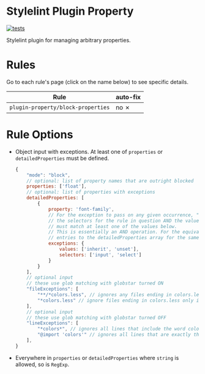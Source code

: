 # Stylelint Plugin Property

[![tests](https://github.com/electrovir/stylelint-plugin-property/actions/workflows/virmator-tests.yml/badge.svg?branch=main)](https://github.com/electrovir/stylelint-plugin-property/actions/workflows/virmator-tests.yml)

Stylelint plugin for managing arbitrary properties.

# Rules

Go to each rule's page (click on the name below) to see specific details.

| Rule                               | auto-fix   |
| ---------------------------------- | ---------- |
| `plugin-property/block-properties` | no &cross; |

# Rule Options

-   Object input with exceptions. At least one of `properties` or `detailedProperties` must be defined.

    ```javascript
    {
        "mode": "block",
        // optional: list of property names that are outright blocked
        properties: ['float'],
        // optional: list of properties with exceptions
        detailedProperties: [
            {
                property: 'font-family',
                // For the exception to pass on any given occurrence, "selectors" must match one of
                // the selectors for the rule in question AND the value assigned to the property
                // must match at least one of the values below.
                // This is essentially an AND operation. For the equivalent OR operation, add more
                // entries to the detailedProperties array for the same property name.
                exceptions: {
                    values: ['inherit', 'unset'],
                    selectors: ['input', 'select']
                }
            }
        ],
        // optional input
        // these use glob matching with globstar turned ON
        "fileExceptions": [
            "**/*colors.less", // ignores any files ending in colors.less in any directory
            "*colors.less" // ignore files ending in colors.less only in the current directory
        ],
        // optional input
        // these use glob matching with globstar turned OFF
        "lineExceptions": [
            "*colors*", // ignores all lines that include the word colors
            "@import 'colors'" // ignores all lines that are exactly this string (don't include semicolons)
        ],
    }
    ```

-   Everywhere in `properties` or `detailedProperties` where `string` is allowed, so is `RegExp`.
